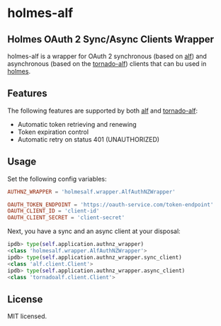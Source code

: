 holmes-alf
===========

Holmes OAuth 2 Sync/Async Clients Wrapper
-----------------------------------------

holmes-alf is a wrapper for OAuth 2 synchronous (based on [alf](https://github.com/globocom/alf)) and asynchronous (based on the [tornado-alf](https://github.com/globocom/tornado-alf)) clients that can bu used in [holmes](https://github.com/holmes-app/holmes-api).

Features
--------

The following features are supported by both [alf](https://github.com/globocom/alf) and [tornado-alf](https://github.com/globocom/tornado-alf):

* Automatic token retrieving and renewing
* Token expiration control
* Automatic retry on status 401 (UNAUTHORIZED)

Usage
-----

Set the following config variables:

```conf
AUTHNZ_WRAPPER = 'holmesalf.wrapper.AlfAuthNZWrapper'

OAUTH_TOKEN_ENDPOINT = 'https://oauth-service.com/token-endpoint'
OAUTH_CLIENT_ID = 'client-id'
OAUTH_CLIENT_SECRET = 'client-secret'
```

Next, you have a sync and an async client at your disposal:

```python
ipdb> type(self.application.authnz_wrapper)
<class 'holmesalf.wrapper.AlfAuthNZWrapper'>
ipdb> type(self.application.authnz_wrapper.sync_client)
<class 'alf.client.Client'>
ipdb> type(self.application.authnz_wrapper.async_client)
<class 'tornadoalf.client.Client'>
```

License
-------

MIT licensed.
